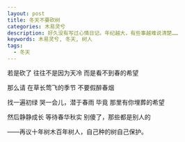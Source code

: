 ```yaml
---
layout: post
title: 冬天不要砍树
categories: 木易灵兮
description: 好久没有写过心情日记。年纪越大，有些事越难说清楚……
keywords: 木易灵兮, 冬天, 树人
tags:
  - 冬天
---
```


若是砍了
往往不是因为天冷
而是看不到春的希望

那么请
在草长莺飞的季节
不要假醉春烟

找一遍初绿
哭一会儿，潜于春雨
毕竟
那里有你埋葬的希望

然后静静成长
等待春华秋实
别傻了，那些都是别人的

——再议十年树木百年树人，自己种的树自己保护。
